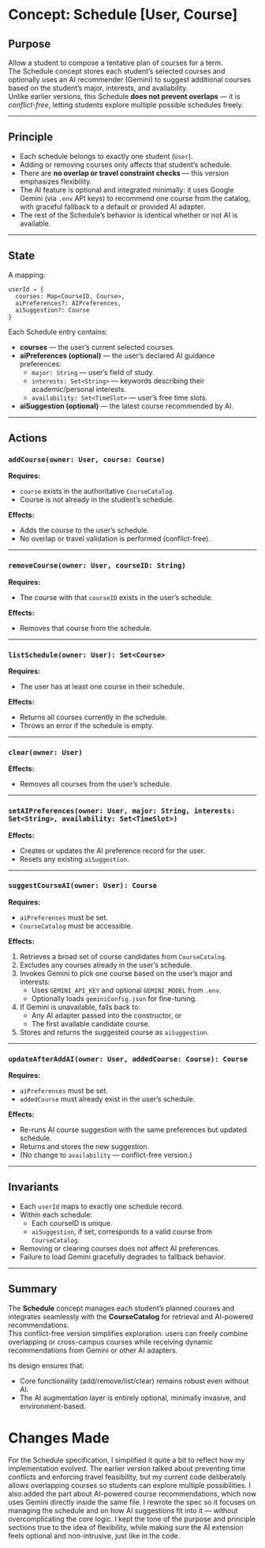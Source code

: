 # Concept: Schedule [User, Course]

## Purpose
Allow a student to compose a tentative plan of courses for a term.  
The Schedule concept stores each student’s selected courses and optionally uses an AI recommender (Gemini) to suggest additional courses based on the student’s major, interests, and availability.  
Unlike earlier versions, this Schedule **does not prevent overlaps** — it is *conflict-free*, letting students explore multiple possible schedules freely.

---

## Principle
- Each schedule belongs to exactly one student (`User`).  
- Adding or removing courses only affects that student’s schedule.  
- There are **no overlap or travel constraint checks** — this version emphasizes flexibility.  
- The AI feature is optional and integrated minimally: it uses Google Gemini (via `.env` API keys) to recommend one course from the catalog, with graceful fallback to a default or provided AI adapter.  
- The rest of the Schedule’s behavior is identical whether or not AI is available.

---

## State

A mapping:
```
userId → {
  courses: Map<CourseID, Course>,
  aiPreferences?: AIPreferences,
  aiSuggestion?: Course
}
```

Each Schedule entry contains:

- **courses** — the user’s current selected courses.  
- **aiPreferences (optional)** — the user’s declared AI guidance preferences:  
  - `major: String` — user’s field of study.  
  - `interests: Set<String>` — keywords describing their academic/personal interests.  
  - `availability: Set<TimeSlot>` — user’s free time slots.  
- **aiSuggestion (optional)** — the latest course recommended by AI.

---

## Actions

### `addCourse(owner: User, course: Course)`
**Requires:**  
- `course` exists in the authoritative `CourseCatalog`.  
- Course is not already in the student’s schedule.  

**Effects:**  
- Adds the course to the user’s schedule.  
- No overlap or travel validation is performed (conflict-free).

---

### `removeCourse(owner: User, courseID: String)`
**Requires:**  
- The course with that `courseID` exists in the user’s schedule.  

**Effects:**  
- Removes that course from the schedule.

---

### `listSchedule(owner: User): Set<Course>`
**Requires:**  
- The user has at least one course in their schedule.  

**Effects:**  
- Returns all courses currently in the schedule.  
- Throws an error if the schedule is empty.

---

### `clear(owner: User)`
**Effects:**  
- Removes all courses from the user’s schedule.

---

### `setAIPreferences(owner: User, major: String, interests: Set<String>, availability: Set<TimeSlot>)`
**Effects:**  
- Creates or updates the AI preference record for the user.  
- Resets any existing `aiSuggestion`.

---

### `suggestCourseAI(owner: User): Course`
**Requires:**  
- `aiPreferences` must be set.  
- `CourseCatalog` must be accessible.  

**Effects:**  
1. Retrieves a broad set of course candidates from `CourseCatalog`.  
2. Excludes any courses already in the user’s schedule.  
3. Invokes Gemini to pick one course based on the user’s major and interests:
   - Uses `GEMINI_API_KEY` and optional `GEMINI_MODEL` from `.env`.
   - Optionally loads `geminiConfig.json` for fine-tuning.  
4. If Gemini is unavailable, falls back to:
   - Any AI adapter passed into the constructor, or
   - The first available candidate course.  
5. Stores and returns the suggested course as `aiSuggestion`.

---

### `updateAfterAddAI(owner: User, addedCourse: Course): Course`
**Requires:**  
- `aiPreferences` must be set.  
- `addedCourse` must already exist in the user’s schedule.  

**Effects:**  
- Re-runs AI course suggestion with the same preferences but updated schedule.  
- Returns and stores the new suggestion.  
- (No change to `availability` — conflict-free version.)

---

## Invariants
- Each `userId` maps to exactly one schedule record.  
- Within each schedule:
  - Each courseID is unique.  
  - `aiSuggestion`, if set, corresponds to a valid course from `CourseCatalog`.  
- Removing or clearing courses does not affect AI preferences.  
- Failure to load Gemini gracefully degrades to fallback behavior.

---

## Summary
The **Schedule** concept manages each student’s planned courses and integrates seamlessly with the **CourseCatalog** for retrieval and AI-powered recommendations.  
This conflict-free version simplifies exploration: users can freely combine overlapping or cross-campus courses while receiving dynamic recommendations from Gemini or other AI adapters.  

Its design ensures that:
- Core functionality (add/remove/list/clear) remains robust even without AI.  
- The AI augmentation layer is entirely optional, minimally invasive, and environment-based.



# Changes Made

For the Schedule specification, I simplified it quite a bit to reflect how my implementation evolved. The earlier version talked about preventing time conflicts and enforcing travel feasibility, but my current code deliberately allows overlapping courses so students can explore multiple possibilities. I also added the part about AI-powered course recommendations, which now uses Gemini directly inside the same file. I rewrote the spec so it focuses on managing the schedule and on how AI suggestions fit into it — without overcomplicating the core logic. I kept the tone of the purpose and principle sections true to the idea of flexibility, while making sure the AI extension feels optional and non-intrusive, just like in the code.